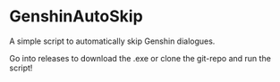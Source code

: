 # GenshinAutoSkip
A simple script to automatically skip Genshin dialogues.

Go into releases to download the .exe or clone the git-repo and run the script!
